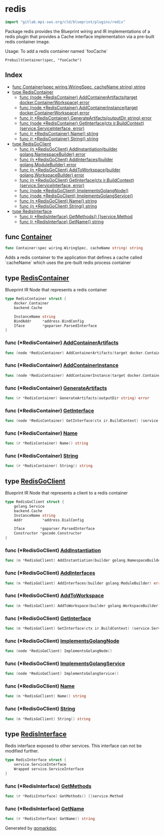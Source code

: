 <!-- Code generated by gomarkdoc. DO NOT EDIT -->

# redis

```go
import "gitlab.mpi-sws.org/cld/blueprint/plugins/redis"
```

Package redis provides the Blueprint wiring and IR implementations of a redis plugin that provides a Cache interface implementation via a pre\-built redis container image.

Usage: To add a redis container named \`fooCache\`

```
PrebuiltContainer(spec, "fooCache")
```

## Index

- [func Container\(spec wiring.WiringSpec, cacheName string\) string](<#Container>)
- [type RedisContainer](<#RedisContainer>)
  - [func \(node \*RedisContainer\) AddContainerArtifacts\(target docker.ContainerWorkspace\) error](<#RedisContainer.AddContainerArtifacts>)
  - [func \(node \*RedisContainer\) AddContainerInstance\(target docker.ContainerWorkspace\) error](<#RedisContainer.AddContainerInstance>)
  - [func \(r \*RedisContainer\) GenerateArtifacts\(outputDir string\) error](<#RedisContainer.GenerateArtifacts>)
  - [func \(node \*RedisContainer\) GetInterface\(ctx ir.BuildContext\) \(service.ServiceInterface, error\)](<#RedisContainer.GetInterface>)
  - [func \(r \*RedisContainer\) Name\(\) string](<#RedisContainer.Name>)
  - [func \(r \*RedisContainer\) String\(\) string](<#RedisContainer.String>)
- [type RedisGoClient](<#RedisGoClient>)
  - [func \(n \*RedisGoClient\) AddInstantiation\(builder golang.NamespaceBuilder\) error](<#RedisGoClient.AddInstantiation>)
  - [func \(n \*RedisGoClient\) AddInterfaces\(builder golang.ModuleBuilder\) error](<#RedisGoClient.AddInterfaces>)
  - [func \(n \*RedisGoClient\) AddToWorkspace\(builder golang.WorkspaceBuilder\) error](<#RedisGoClient.AddToWorkspace>)
  - [func \(n \*RedisGoClient\) GetInterface\(ctx ir.BuildContext\) \(service.ServiceInterface, error\)](<#RedisGoClient.GetInterface>)
  - [func \(node \*RedisGoClient\) ImplementsGolangNode\(\)](<#RedisGoClient.ImplementsGolangNode>)
  - [func \(node \*RedisGoClient\) ImplementsGolangService\(\)](<#RedisGoClient.ImplementsGolangService>)
  - [func \(n \*RedisGoClient\) Name\(\) string](<#RedisGoClient.Name>)
  - [func \(n \*RedisGoClient\) String\(\) string](<#RedisGoClient.String>)
- [type RedisInterface](<#RedisInterface>)
  - [func \(r \*RedisInterface\) GetMethods\(\) \[\]service.Method](<#RedisInterface.GetMethods>)
  - [func \(r \*RedisInterface\) GetName\(\) string](<#RedisInterface.GetName>)


<a name="Container"></a>
## func [Container](<https://gitlab.mpi-sws.org/cld/blueprint2/blueprint/blob/main/plugins/redis/wiring.go#L19>)

```go
func Container(spec wiring.WiringSpec, cacheName string) string
```

Adds a redis container to the application that defines a cache called \`cacheName\` which uses the pre\-built redis process container

<a name="RedisContainer"></a>
## type [RedisContainer](<https://gitlab.mpi-sws.org/cld/blueprint2/blueprint/blob/main/plugins/redis/ir_redis_container.go#L14-L21>)

Blueprint IR Node that represents a redis container

```go
type RedisContainer struct {
    docker.Container
    backend.Cache

    InstanceName string
    BindAddr     *address.BindConfig
    Iface        *goparser.ParsedInterface
}
```

<a name="RedisContainer.AddContainerArtifacts"></a>
### func \(\*RedisContainer\) [AddContainerArtifacts](<https://gitlab.mpi-sws.org/cld/blueprint2/blueprint/blob/main/plugins/redis/ir_redis_container.go#L81>)

```go
func (node *RedisContainer) AddContainerArtifacts(target docker.ContainerWorkspace) error
```



<a name="RedisContainer.AddContainerInstance"></a>
### func \(\*RedisContainer\) [AddContainerInstance](<https://gitlab.mpi-sws.org/cld/blueprint2/blueprint/blob/main/plugins/redis/ir_redis_container.go#L85>)

```go
func (node *RedisContainer) AddContainerInstance(target docker.ContainerWorkspace) error
```



<a name="RedisContainer.GenerateArtifacts"></a>
### func \(\*RedisContainer\) [GenerateArtifacts](<https://gitlab.mpi-sws.org/cld/blueprint2/blueprint/blob/main/plugins/redis/ir_redis_container.go#L77>)

```go
func (r *RedisContainer) GenerateArtifacts(outputDir string) error
```



<a name="RedisContainer.GetInterface"></a>
### func \(\*RedisContainer\) [GetInterface](<https://gitlab.mpi-sws.org/cld/blueprint2/blueprint/blob/main/plugins/redis/ir_redis_container.go#L72>)

```go
func (node *RedisContainer) GetInterface(ctx ir.BuildContext) (service.ServiceInterface, error)
```



<a name="RedisContainer.Name"></a>
### func \(\*RedisContainer\) [Name](<https://gitlab.mpi-sws.org/cld/blueprint2/blueprint/blob/main/plugins/redis/ir_redis_container.go#L68>)

```go
func (r *RedisContainer) Name() string
```



<a name="RedisContainer.String"></a>
### func \(\*RedisContainer\) [String](<https://gitlab.mpi-sws.org/cld/blueprint2/blueprint/blob/main/plugins/redis/ir_redis_container.go#L64>)

```go
func (r *RedisContainer) String() string
```



<a name="RedisGoClient"></a>
## type [RedisGoClient](<https://gitlab.mpi-sws.org/cld/blueprint2/blueprint/blob/main/plugins/redis/ir_client.go#L18-L26>)

Blueprint IR Node that represents a client to a redis container

```go
type RedisGoClient struct {
    golang.Service
    backend.Cache
    InstanceName string
    Addr         *address.DialConfig

    Iface       *goparser.ParsedInterface
    Constructor *gocode.Constructor
}
```

<a name="RedisGoClient.AddInstantiation"></a>
### func \(\*RedisGoClient\) [AddInstantiation](<https://gitlab.mpi-sws.org/cld/blueprint2/blueprint/blob/main/plugins/redis/ir_client.go#L79>)

```go
func (n *RedisGoClient) AddInstantiation(builder golang.NamespaceBuilder) error
```



<a name="RedisGoClient.AddInterfaces"></a>
### func \(\*RedisGoClient\) [AddInterfaces](<https://gitlab.mpi-sws.org/cld/blueprint2/blueprint/blob/main/plugins/redis/ir_client.go#L75>)

```go
func (n *RedisGoClient) AddInterfaces(builder golang.ModuleBuilder) error
```



<a name="RedisGoClient.AddToWorkspace"></a>
### func \(\*RedisGoClient\) [AddToWorkspace](<https://gitlab.mpi-sws.org/cld/blueprint2/blueprint/blob/main/plugins/redis/ir_client.go#L71>)

```go
func (n *RedisGoClient) AddToWorkspace(builder golang.WorkspaceBuilder) error
```



<a name="RedisGoClient.GetInterface"></a>
### func \(\*RedisGoClient\) [GetInterface](<https://gitlab.mpi-sws.org/cld/blueprint2/blueprint/blob/main/plugins/redis/ir_client.go#L67>)

```go
func (n *RedisGoClient) GetInterface(ctx ir.BuildContext) (service.ServiceInterface, error)
```



<a name="RedisGoClient.ImplementsGolangNode"></a>
### func \(\*RedisGoClient\) [ImplementsGolangNode](<https://gitlab.mpi-sws.org/cld/blueprint2/blueprint/blob/main/plugins/redis/ir_client.go#L89>)

```go
func (node *RedisGoClient) ImplementsGolangNode()
```



<a name="RedisGoClient.ImplementsGolangService"></a>
### func \(\*RedisGoClient\) [ImplementsGolangService](<https://gitlab.mpi-sws.org/cld/blueprint2/blueprint/blob/main/plugins/redis/ir_client.go#L90>)

```go
func (node *RedisGoClient) ImplementsGolangService()
```



<a name="RedisGoClient.Name"></a>
### func \(\*RedisGoClient\) [Name](<https://gitlab.mpi-sws.org/cld/blueprint2/blueprint/blob/main/plugins/redis/ir_client.go#L43>)

```go
func (n *RedisGoClient) Name() string
```



<a name="RedisGoClient.String"></a>
### func \(\*RedisGoClient\) [String](<https://gitlab.mpi-sws.org/cld/blueprint2/blueprint/blob/main/plugins/redis/ir_client.go#L39>)

```go
func (n *RedisGoClient) String() string
```



<a name="RedisInterface"></a>
## type [RedisInterface](<https://gitlab.mpi-sws.org/cld/blueprint2/blueprint/blob/main/plugins/redis/ir_redis_container.go#L25-L28>)

Redis interface exposed to other services. This interface can not be modified further.

```go
type RedisInterface struct {
    service.ServiceInterface
    Wrapped service.ServiceInterface
}
```

<a name="RedisInterface.GetMethods"></a>
### func \(\*RedisInterface\) [GetMethods](<https://gitlab.mpi-sws.org/cld/blueprint2/blueprint/blob/main/plugins/redis/ir_redis_container.go#L34>)

```go
func (r *RedisInterface) GetMethods() []service.Method
```



<a name="RedisInterface.GetName"></a>
### func \(\*RedisInterface\) [GetName](<https://gitlab.mpi-sws.org/cld/blueprint2/blueprint/blob/main/plugins/redis/ir_redis_container.go#L30>)

```go
func (r *RedisInterface) GetName() string
```



Generated by [gomarkdoc](<https://github.com/princjef/gomarkdoc>)
